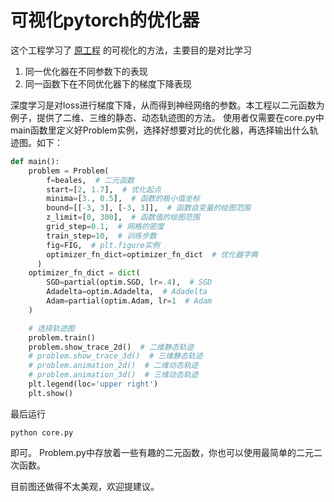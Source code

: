 # 可视化pytorch的优化器
这个工程学习了 [原工程](https://github.com/3springs/viz_torch_optim) 的可视化的方法，主要目的是对比学习
1. 同一优化器在不同参数下的表现
2. 同一函数下在不同优化器下的梯度下降表现

深度学习是对loss进行梯度下降，从而得到神经网络的参数。本工程以二元函数为例子，提供了二维、三维的静态、动态轨迹图的方法。
使用者仅需要在core.py中main函数里定义好Problem实例，选择好想要对比的优化器，再选择输出什么轨迹图。如下：
```python
def main():
    problem = Problem(
        f=beales,  # 二元函数
        start=[2, 1.7],  # 优化起点
        minima=[3., 0.5],  # 函数的极小值坐标
        bound=[[-3, 3], [-3, 3]],  # 函数自变量的绘图范围
        z_limit=[0, 300],  # 函数值的绘图范围
        grid_step=0.1,  # 网格的密度
        train_step=10,  # 训练步数
        fig=FIG,  # plt.figure实例
        optimizer_fn_dict=optimizer_fn_dict  # 优化器字典
      ) 
    optimizer_fn_dict = dict(
        SGD=partial(optim.SGD, lr=.4),  # SGD
        Adadelta=optim.Adadelta,  # Adadelta
        Adam=partial(optim.Adam, lr=1  # Adam
    )

    # 选择轨迹图
    problem.train()
    problem.show_trace_2d()  # 二维静态轨迹
    # problem.show_trace_3d()  # 三维静态轨迹
    # problem.animation_2d()  # 二维动态轨迹
    # problem.animation_3d()  # 三维动态轨迹
    plt.legend(loc='upper right')
    plt.show()
```
最后运行
 ```
python core.py
```
即可。
Problem.py中存放着一些有趣的二元函数，你也可以使用最简单的二元二次函数。

目前图还做得不太美观，欢迎提建议。